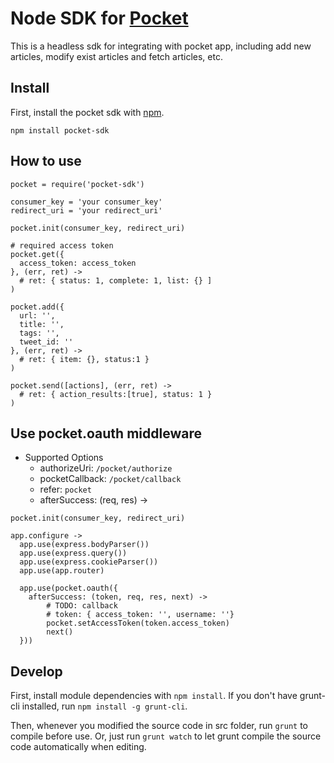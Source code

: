 # Node SDK for [Pocket](http://getpocket.com)
This is a headless sdk for integrating with pocket app, including add new articles, modify exist articles and fetch articles, etc.

## Install

First, install the pocket sdk with [npm](http://npmjs.org).
```
npm install pocket-sdk
```

## How to use
```
pocket = require('pocket-sdk')

consumer_key = 'your consumer_key'
redirect_uri = 'your redirect_uri'

pocket.init(consumer_key, redirect_uri)

# required access token
pocket.get({
  access_token: access_token
}, (err, ret) ->
  # ret: { status: 1, complete: 1, list: {} ]
)

pocket.add({
  url: '',
  title: '',
  tags: '',
  tweet_id: ''
}, (err, ret) ->
  # ret: { item: {}, status:1 }
)

pocket.send([actions], (err, ret) ->
  # ret: { action_results:[true], status: 1 }
)

```

## Use pocket.oauth middleware

- Supported Options
  - authorizeUri: `/pocket/authorize`
  - pocketCallback: `/pocket/callback`
  - refer: `pocket`
  - afterSuccess: (req, res) ->

```
pocket.init(consumer_key, redirect_uri)

app.configure ->
  app.use(express.bodyParser())
  app.use(express.query())
  app.use(express.cookieParser())
  app.use(app.router)

  app.use(pocket.oauth({
    afterSuccess: (token, req, res, next) ->
        # TODO: callback
        # token: { access_token: '', username: ''}
        pocket.setAccessToken(token.access_token)
        next()
  }))

```
## Develop

First, install module dependencies with `npm install`. If you don't have grunt-cli installed, run `npm install -g grunt-cli`.

Then, whenever you modified the source code in src folder, run `grunt` to compile before use. Or, just run `grunt watch` to let grunt compile the source code automatically when editing.
